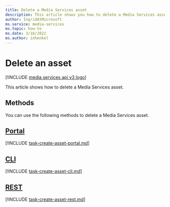 ```yaml
---
title: Delete a Media Services asset
description: This article shows you how to delete a Media Services asset.
author: IngridAtMicrosoft
ms.service: media-services
ms.topic: how-to
ms.date: 3/16/2022
ms.author: inhenkel
---
```


# Delete an asset

[!INCLUDE [media services api v3 logo](./includes/v3-hr.md)]

This article shows how to delete a Media Services asset.

## Methods

You can use the following methods to delete a Media Services asset.

## [Portal](#tab/portal/)

[!INCLUDE [task-create-asset-portal.md](./includes/task-delete-asset-portal.md)]

## [CLI](#tab/cli/)

[!INCLUDE [task-create-asset-cli.md](./includes/task-delete-asset-cli.md)]

## [REST](#tab/rest/)

[!INCLUDE [task-create-asset-rest.md](./includes/task-delete-asset-rest.md)]
